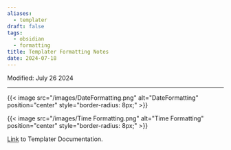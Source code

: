 ```yaml
---
aliases:
  - templater
draft: false
tags:
  - obsidian
  - formatting
title: Templater Formatting Notes
date: 2024-07-18
---
```


Modified: July 26 2024 

-------------------------------------------------------------------------------

{{< image src="/images/DateFormatting.png" alt="DateFormatting" position="center" style="border-radius: 8px;" >}}  

{{< image src="/images/Time Formatting.png" alt="Time Formatting" position="center" style="border-radius: 8px;" >}}  

[Link](https://silentvoid13.github.io/Templater/introduction.html) to Templater Documentation.
